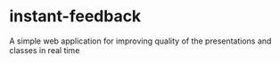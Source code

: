 instant-feedback
================

A simple web application for improving quality of the presentations and classes in real time

